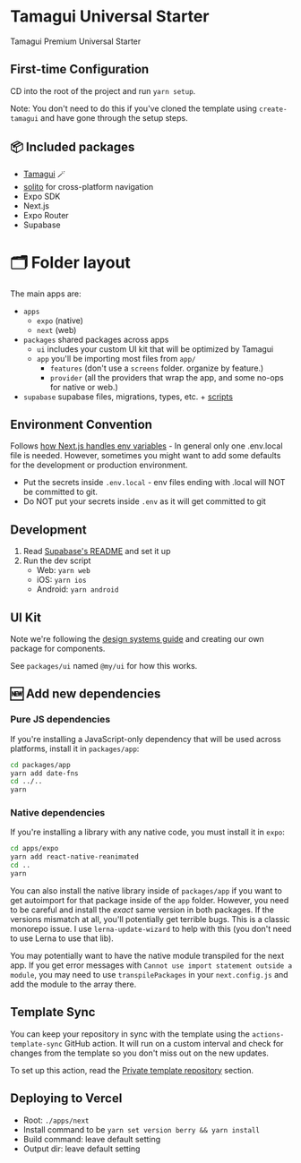 # Tamagui Universal Starter

Tamagui Premium Universal Starter

## First-time Configuration

CD into the root of the project and run `yarn setup`.

Note: You don't need to do this if you've cloned the template using `create-tamagui` and have gone through the setup steps.

## 📦 Included packages

- [Tamagui](https://tamagui.dev) 🪄
- [solito](https://solito.dev) for cross-platform navigation
- Expo SDK
- Next.js
- Expo Router
- Supabase

# 🗂 Folder layout

The main apps are:

- `apps`
  - `expo` (native)
  - `next` (web)
- `packages` shared packages across apps
  - `ui` includes your custom UI kit that will be optimized by Tamagui
  - `app` you'll be importing most files from `app/`
    - `features` (don't use a `screens` folder. organize by feature.)
    - `provider` (all the providers that wrap the app, and some no-ops for native or web.)
- `supabase` supabase files, migrations, types, etc. + [scripts](/supabase/README.md)

## Environment Convention

Follows [how Next.js handles env variables](https://nextjs.org/docs/pages/building-your-application/configuring/environment-variables) - In general only one .env.local file is needed. However, sometimes you might want to add some defaults for the development or production environment.

- Put the secrets inside `.env.local` - env files ending with .local will NOT be committed to git.
- Do NOT put your secrets inside `.env` as it will get committed to git

## Development

1. Read [Supabase's README](/supabase/README.md) and set it up
2. Run the dev script
   - Web: `yarn web`
   - iOS: `yarn ios`
   - Android: `yarn android`

## UI Kit

Note we're following the [design systems guide](https://tamagui.dev/docs/guides/design-systems) and creating our own package for components.

See `packages/ui` named `@my/ui` for how this works.

## 🆕 Add new dependencies

### Pure JS dependencies

If you're installing a JavaScript-only dependency that will be used across platforms, install it in `packages/app`:

```sh
cd packages/app
yarn add date-fns
cd ../..
yarn
```

### Native dependencies

If you're installing a library with any native code, you must install it in `expo`:

```sh
cd apps/expo
yarn add react-native-reanimated
cd ..
yarn
```

You can also install the native library inside of `packages/app` if you want to get autoimport for that package inside of the `app` folder. However, you need to be careful and install the _exact_ same version in both packages. If the versions mismatch at all, you'll potentially get terrible bugs. This is a classic monorepo issue. I use `lerna-update-wizard` to help with this (you don't need to use Lerna to use that lib).

You may potentially want to have the native module transpiled for the next app. If you get error messages with `Cannot use import statement outside a module`, you may need to use `transpilePackages` in your `next.config.js` and add the module to the array there.

## Template Sync

You can keep your repository in sync with the template using the `actions-template-sync` GitHub action. It will run on a custom interval and check for changes from the template so you don't miss out on the new updates.

To set up this action, read the [Private template repository](https://github.com/marketplace/actions/actions-template-sync#private-template-repository) section.

## Deploying to Vercel

- Root: `./apps/next`
- Install command to be `yarn set version berry && yarn install`
- Build command: leave default setting
- Output dir: leave default setting
